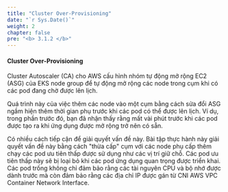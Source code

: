 ```yaml
---
title: "Cluster Over-Provisioning"
date: "`r Sys.Date()`"
weight: 2
chapter: false
pre: "<b> 3.1.2 </b>"
---
```


#### Cluster Over-Provisioning

Cluster Autoscaler (CA) cho AWS cấu hình nhóm tự động mở rộng EC2 (ASG) của EKS node group để tự động mở rộng các node trong cụm khi có các pod đang chờ được lên lịch.

Quá trình này của việc thêm các node vào một cụm bằng cách sửa đổi ASG ngầm hiện thêm thời gian phụ trước khi các pod có thể được lên lịch. Ví dụ, trong phần trước đó, bạn đã nhận thấy rằng mất vài phút trước khi các pod được tạo ra khi ứng dụng được mở rộng trở nên có sẵn.

Có nhiều cách tiếp cận để giải quyết vấn đề này. Bài tập thực hành này giải quyết vấn đề này bằng cách "thừa cấp" cụm với các node phụ cấp thêm chạy các pod ưu tiên thấp được sử dụng như các vị trí giữ chỗ. Các pod ưu tiên thấp này sẽ bị loại bỏ khi các pod ứng dụng quan trọng được triển khai. Các pod trống không chỉ đảm bảo rằng các tài nguyên CPU và bộ nhớ được dành trước mà còn đảm bảo rằng các địa chỉ IP được gán từ CNI AWS VPC Container Network Interface.